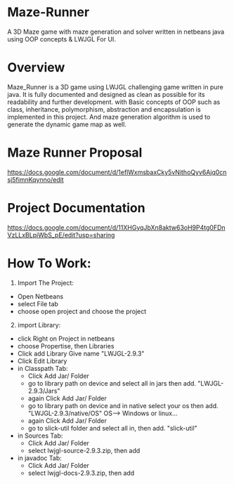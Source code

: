 # Maze-Runner
A 3D Maze game with maze generation and solver written in netbeans java using OOP concepts & LWJGL For UI. 
# Overview 
Maze_Runner is a 3D game using LWJGL challenging game written in pure java. It is fully documented and designed as clean as possible for its readability and further development. with Basic concepts of OOP such as class, inheritance, polymorphism, abstraction and encapsulation is implemented in this project. And maze generation algorithm is used to generate the dynamic game map as well.
# Maze Runner Proposal 
  https://docs.google.com/document/d/1eflWxmsbaxCky5vNithoQyv6Ajq0cnsj5fimnKqynno/edit
# Project Documentation
  https://docs.google.com/document/d/11XHGyqJbXn8aktw63oH9P4tg0FDnVzLLxBLpiWbS_pE/edit?usp=sharing
# How To Work:
  1.  Import The Project:
   - Open Netbeans 
   - select File tab
   - choose open project and choose the project
  2. import Library:
   - click Right on Project in netbeans
   - choose Propertise, then Libraries
   - Click add Library Give name "LWJGL-2.9.3"
   - Click Edit Library
   - in Classpath Tab:
     - Click Add Jar/ Folder
     - go to library path on device and select all in jars then add. "LWJGL-2.9.3/Jars"
     - again Click Add Jar/ Folder
     - go to library path on device and in native select your os then add. "LWJGL-2.9.3/native/OS" OS--> Windows or linux...
     - again Click Add Jar/ Folder
     - go to slick-util folder and select all in, then add. "slick-util"
   - in Sources Tab:
     - Click Add Jar/ Folder
     - select lwjgl-source-2.9.3.zip, then add
   - in javadoc Tab:
     - Click Add Jar/ Folder
     - select lwjgl-docs-2.9.3.zip, then add
   
   
